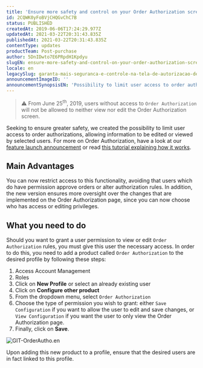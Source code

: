 ```yaml
---
title: 'Ensure more safety and control on your Order Authorization screen'
id: 2CQWK0yFoBVjCHQGvChC7B
status: PUBLISHED
createdAt: 2019-06-06T17:24:29.977Z
updatedAt: 2021-03-22T20:31:43.835Z
publishedAt: 2021-03-22T20:31:43.835Z
contentType: updates
productTeam: Post-purchase
author: 5DnIDwto7E6PRpdH1Kpdyu
slugEN: ensure-more-safety-and-control-on-your-order-authorization-screen
locale: en
legacySlug: garanta-mais-seguranca-e-controle-na-tela-de-autorizacao-de-pedidos
announcementImageID: ''
announcementSynopsisEN: 'Possibility to limit user access to order authorizations'
---
```


>⚠️ From June 25<sup>th</sup>, 2019, users without access to `Order Authorization` will not be allowed to neither view nor edit the Order Authorization screen.

Seeking to ensure greater safety, we created the possibility to limit user access to order authorizations, allowing information to be edited or viewed by selected users. For more on Order Authorization, have a look at our [feature launch announcement](https://help.vtex.com/announcements/increase-your-sales-with-the-new-order-authentication-screen--7EXIgaESHfI46lkaZw9jrQ) or read [this tutorial explaining how it works](https://help.vtex.com/tutorial/how-order-authorisation-works--3MBK6CmKHAuUjMBieDU0pn).

## Main Advantages 

You can now restrict access to this functionality, avoiding that users which do have permission approve orders or alter authorization rules. In addition, the new version ensures more oversight over the changes that are implemented on the Order Authorization page, since you can now choose who has access or editing privileges.

## What you need to do

Should you want to grant a user permission to view or edit `Order Authorization` rules, you must give this user the necessary access.
In order to do this, you need to add a product called `Order Authorization` to the desired profile by following these steps:

1. Access Account Management
2. Roles
3. Click on **New Profile** or select an already existing user
4. Click on **Configure other product**
5. From the dropdown menu, select `Order Authorization`
6. Choose the type of permission you wish to grant: either `Save Configuration` if you want to allow the user to edit and save changes, or `View Configuration` if you want the user to only view the Order Authorization page.
7. Finally, click on **Save**.

![GIT-OrderAutho.en](https://images.ctfassets.net/alneenqid6w5/1K34RexhGDYnU2ogYWsH6L/5214f0861ae9a92073005c074ab5c128/GIT-OrderAutho.en.gif)

Upon adding this new product to a profile, ensure that the desired users are in fact linked to this profile.
